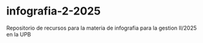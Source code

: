 # infografia-2-2025
Repositorio de recursos para la materia de infografia para la gestion II/2025 en la UPB
